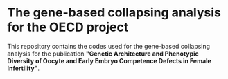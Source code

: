 # The gene-based collapsing analysis for the OECD project
This repository contains the codes used for the gene-based collapsing analysis for the publication **"Genetic Architecture and Phenotypic Diversity of Oocyte and Early Embryo Competence Defects in Female Infertility"**. 